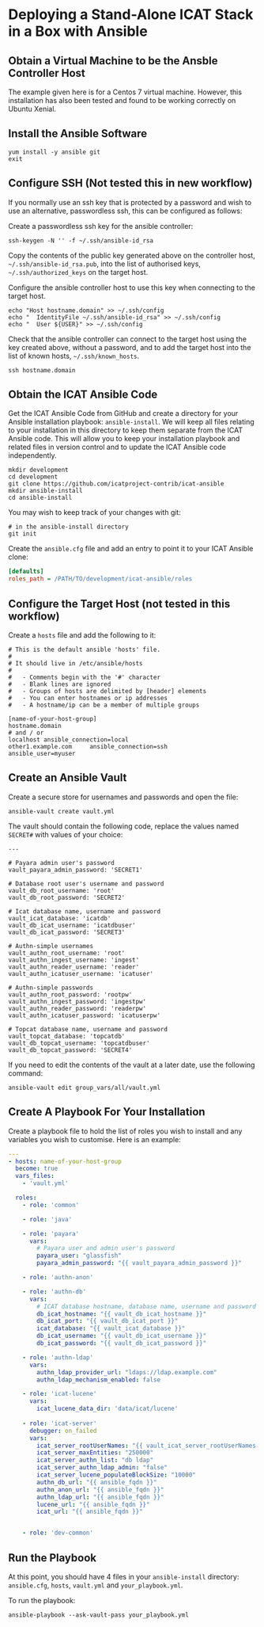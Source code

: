 # Deploying a Stand-Alone ICAT Stack in a Box with Ansible

## Obtain a Virtual Machine to be the Ansble Controller Host

The example given here is for a Centos 7 virtual machine. However, this installation has also been tested and found to be working correctly on Ubuntu Xenial.

## Install the Ansible Software

```Shell
yum install -y ansible git
exit
```

## Configure SSH (Not tested this in new workflow)

If you normally use an ssh key that is protected by a password and wish to use an alternative, passwordless ssh, this can be configured as follows:

Create a passwordless ssh key for the ansible controller:

```Shell
ssh-keygen -N '' -f ~/.ssh/ansible-id_rsa
```

Copy the contents of the public key generated above on the controller host, `~/.ssh/ansible-id_rsa.pub`, into the list of authorised keys, `~/.ssh/authorized_keys` on the target host.

Configure the ansible controller host to use this key when connecting to the target host.

```Shell
echo "Host hostname.domain" >> ~/.ssh/config
echo "  IdentityFile ~/.ssh/ansible-id_rsa" >> ~/.ssh/config
echo "  User ${USER}" >> ~/.ssh/config
```

Check that the ansible controller can connect to the target host using the key created above, without a password, and to add the target host into the list of known hosts, `~/.ssh/known_hosts`.

```Shell
ssh hostname.domain
```

## Obtain the ICAT Ansible Code

Get the ICAT Ansible Code from GitHub and create a directory for your Ansible installation playbook: `ansible-install`. We will keep all files relating to your installation in this directory to keep them separate from the ICAT Ansible code. This will allow you to keep your installation playbook and related files in version control and to update the ICAT Ansible code independently.

```Shell
mkdir development
cd development
git clone https://github.com/icatproject-contrib/icat-ansible
mkdir ansible-install
cd ansible-install
```

You may wish to keep track of your changes with git:
```Shell
# in the ansible-install directory
git init
```

Create the `ansible.cfg` file and add an entry to point it to your ICAT Ansible clone:
```INI
[defaults]
roles_path = /PATH/TO/development/icat-ansible/roles
```

## Configure the Target Host (not tested in this workflow)

Create a `hosts` file and add the following to it:

```
# This is the default ansible 'hosts' file.
#
# It should live in /etc/ansible/hosts
#
#   - Comments begin with the '#' character
#   - Blank lines are ignored
#   - Groups of hosts are delimited by [header] elements
#   - You can enter hostnames or ip addresses
#   - A hostname/ip can be a member of multiple groups

[name-of-your-host-group]
hostname.domain
# and / or
localhost ansible_connection=local
other1.example.com     ansible_connection=ssh        ansible_user=myuser
```

## Create an Ansible Vault

Create a secure store for usernames and passwords and open the file:

```Shell
ansible-vault create vault.yml
```

The vault should contain the following code, replace the values named `SECRET#` with values of your choice:

```
---

# Payara admin user's password
vault_payara_admin_password: 'SECRET1'

# Database root user's username and password
vault_db_root_username: 'root'
vault_db_root_password: 'SECRET2'

# Icat database name, username and password
vault_icat_database: 'icatdb'
vault_db_icat_username: 'icatdbuser'
vault_db_icat_password: 'SECRET3'

# Authn-simple usernames
vault_authn_root_username: 'root'
vault_authn_ingest_username: 'ingest'
vault_authn_reader_username: 'reader'
vault_authn_icatuser_username: 'icatuser'

# Authn-simple passwords
vault_authn_root_password: 'rootpw'
vault_authn_ingest_password: 'ingestpw'
vault_authn_reader_password: 'readerpw'
vault_authn_icatuser_password: 'icatuserpw'

# Topcat database name, username and password
vault_topcat_database: 'topcatdb'
vault_db_topcat_username: 'topcatdbuser'
vault_db_topcat_password: 'SECRET4'
```

If you need to edit the contents of the vault at a later date, use the following command:

```Shell
ansible-vault edit group_vars/all/vault.yml
```

## Create A Playbook For Your Installation
Create a playbook file to hold the list of roles you wish to install and any variables you wish to customise. Here is an example:
```YAML
---
- hosts: name-of-your-host-group
  become: true
  vars_files:
    - 'vault.yml'

  roles:
    - role: 'common'

    - role: 'java'

    - role: 'payara'
      vars:
        # Payara user and admin user's password
        payara_user: "glassfish"
        payara_admin_password: "{{ vault_payara_admin_password }}"

    - role: 'authn-anon'

    - role: 'authn-db'
      vars:
        # ICAT database hostname, database name, username and password
        db_icat_hostname: "{{ vault_db_icat_hostname }}"
        db_icat_port: "{{ vault_db_icat_port }}"
        icat_database: "{{ vault_icat_database }}"
        db_icat_username: "{{ vault_db_icat_username }}"
        db_icat_password: "{{ vault_db_icat_password }}"

    - role: 'authn-ldap'
      vars:
        authn_ldap_provider_url: "ldaps://ldap.example.com"
        authn_ldap_mechanism_enabled: false

    - role: 'icat-lucene'
      vars:
        icat_lucene_data_dir: 'data/icat/lucene'
    
    - role: 'icat-server'
      debugger: on_failed
      vars:
        icat_server_rootUserNames: "{{ vault_icat_server_rootUserNames }}"
        icat_server_maxEntities: "250000"
        icat_server_authn_list: "db ldap"
        icat_server_authn_ldap_admin: "false"
        icat_server_lucene_populateBlockSize: "10000"
        authn_db_url: "{{ ansible_fqdn }}"
        authn_anon_url: "{{ ansible_fqdn }}"
        authn_ldap_url: "{{ ansible_fqdn }}"
        lucene_url: "{{ ansible_fqdn }}"
        icat_url: "{{ ansible_fqdn }}"


    - role: 'dev-common'
```

## Run the Playbook
At this point, you should have 4 files in your `ansible-install` directory: `ansible.cfg`, `hosts`, `vault.yml` and `your_playbook.yml`.

To run the playbook:

```Shell
ansible-playbook --ask-vault-pass your_playbook.yml
```
